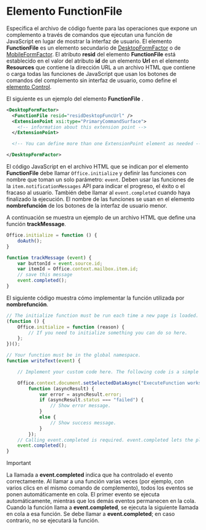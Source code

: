 # <a name="functionfile-element"></a>Elemento FunctionFile

Especifica el archivo de código fuente para las operaciones que expone un complemento a través de comandos que ejecutan una función de JavaScript en lugar de mostrar la interfaz de usuario. El elemento **FunctionFile** es un elemento secundario de [DesktopFormFactor](desktopformfactor.md) o de [MobileFormFactor](mobileformfactor.md). El atributo **resid** del elemento **FunctionFile** está establecido en el valor del atributo **id** de un elemento **Url** en el elemento **Resources** que contiene la dirección URL a un archivo HTML que contiene o carga todas las funciones de JavaScript que usan los botones de comandos del complemento sin interfaz de usuario, como define el [elemento Control](control.md).

El siguiente es un ejemplo del elemento **FunctionFile** .

```XML
<DesktopFormFactor>
  <FunctionFile resid="residDesktopFuncUrl" />
  <ExtensionPoint xsi:type="PrimaryCommandSurface">
    <!-- information about this extension point -->
  </ExtensionPoint>

  <!-- You can define more than one ExtensionPoint element as needed -->

</DesktopFormFactor>
```

El código JavaScript en el archivo HTML que se indican por el elemento **FunctionFile** debe llamar `Office.initialize` y definir las funciones con nombre que toman un solo parámetro: `event`. Deben usar las funciones de la `item.notificationMessages` API para indicar el progreso, el éxito o el fracaso al usuario. También debe llamar al `event.completed` cuando haya finalizado la ejecución. El nombre de las funciones se usan en el elemento **nombrefunción** de los botones de la interfaz de usuario menor.

A continuación se muestra un ejemplo de un archivo HTML que define una función **trackMessage**.

```js
Office.initialize = function () {
    doAuth();
}

function trackMessage (event) {
    var buttonId = event.source.id;    
    var itemId = Office.context.mailbox.item.id;
    // save this message
    event.completed();
}
```

El siguiente código muestra cómo implementar la función utilizada por **nombrefunción**.

```js
// The initialize function must be run each time a new page is loaded.
(function () {
    Office.initialize = function (reason) {
        // If you need to initialize something you can do so here.
    };
})();

// Your function must be in the global namespace.
function writeText(event) {

    // Implement your custom code here. The following code is a simple example.

    Office.context.document.setSelectedDataAsync("ExecuteFunction works. Button ID=" + event.source.id,
        function (asyncResult) {
            var error = asyncResult.error;
            if (asyncResult.status === "failed") {
                // Show error message.
            }
            else {
                // Show success message.
            }
        });
    // Calling event.completed is required. event.completed lets the platform know that processing has completed.
    event.completed();
}
```

> [!IMPORTANT]
> La llamada a **event.completed** indica que ha controlado el evento correctamente. Al llamar a una función varias veces (por ejemplo, con varios clics en el mismo comando de complemento), todos los eventos se ponen automáticamente en cola. El primer evento se ejecuta automáticamente, mientras que los demás eventos permanecen en la cola. Cuando la función llama a **event.completed**, se ejecuta la siguiente llamada en cola a esa función. Se debe llamar a **event.completed**; en caso contrario, no se ejecutará la función.